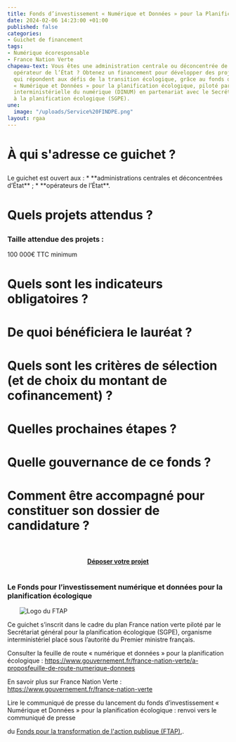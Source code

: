 ```yaml
---
title: Fonds d’investissement « Numérique et Données » pour la Planification écologique
date: 2024-02-06 14:23:00 +01:00
published: false
categories:
- Guichet de financement
tags:
- Numérique écoresponsable
- France Nation Verte
chapeau-text: Vous êtes une administration centrale ou déconcentrée de l’État ou un
  opérateur de l’État ? Obtenez un financement pour développer des projets numériques
  qui répondent aux défis de la transition écologique, grâce au fonds d’investissement
  « Numérique et Données » pour la planification écologique, piloté par la direction
  interministérielle du numérique (DINUM) en partenariat avec le Secrétariat général
  à la planification écologique (SGPE).
une:
  image: "/uploads/Service%20FINDPE.png"
layout: rgaa
---
```


<h1 style="margin-bottom: 1em; margin-top: 1.5em" class="h2">À qui s'adresse ce guichet&nbsp;?</h1>
Le guichet est ouvert aux :
* **administrations centrales et déconcentrées d’État** ;
* **opérateurs de l’État**.

<h1 style="margin-bottom: 1em; margin-top: 1.5em" class="h2">Quels projets attendus ?</h1>

<h3>Taille attendue des projets :</h3>
<p>100 000€ TTC minimum</p>

<h1 style="margin-bottom: 1em; margin-top: 1.5em" class="h2">Quels sont les indicateurs obligatoires ?</h1>

<h1 style="margin-bottom: 1em; margin-top: 1.5em" class="h2">De quoi bénéficiera le lauréat ?</h1>

<h1 style="margin-bottom: 1em; margin-top: 1.5em" class="h2">Quels sont les critères de sélection (et de choix du montant de cofinancement) ?</h1>

<h1 style="margin-bottom: 1em; margin-top: 1.5em" class="h2">Quelles prochaines étapes ?</h1>

<h1 style="margin-bottom: 1em; margin-top: 1.5em" class="h2">Quelle gouvernance de ce fonds ?</h1>

<h1 style="margin-bottom: 1em; margin-top: 1.5em" class="h2">Comment être accompagné pour constituer son dossier de candidature ?</h1>

<div align="center" style="margin-bottom: 30px; margin-top: 4em;"><a href="https://www.demarches-simplifiees.fr/commencer/guichet-design-et-accessibilite" class="button" title="Déposer votre projet - Lien externe"><b>Déposer votre projet</b></a></div>


<div class="encadre noir" style="margin-bottom:40px"><h3 style="margin-top: 40px;">Le Fonds pour l’investissement numérique et données pour la planification écologique </h3>
<figure class="image-left" style="width: 30%; margin-right: 1em; margin-left: 2em;"> 
<img src="/uploads/logo_FTAP_RVB.jpg" alt="Logo du FTAP">
</figure><p>Ce guichet s’inscrit dans le cadre du plan France nation verte piloté par le Secrétariat général pour la planification écologique (SGPE), organisme interministériel placé sous l’autorité du Premier ministre français.

Consulter la feuille de route « numérique et données » pour la planification écologique : https://www.gouvernement.fr/france-nation-verte/a-proposfeuille-de-route-numerique-donnees

En savoir plus sur France Nation Verte : https://www.gouvernement.fr/france-nation-verte

Lire le communiqué de presse du lancement du fonds d’investissement « Numérique et Données » pour la planification écologique : renvoi vers le communiqué de presse

du <a href="https://www.modernisation.gouv.fr/transformer-laction-publique/fonds-pour-la-transformation-de-laction-publique" title="Fonds pour la transformation de l'action publique (FTAP) - Lien externe">Fonds pour la transformation de l'action publique (FTAP)</a>,.</p>
</div>